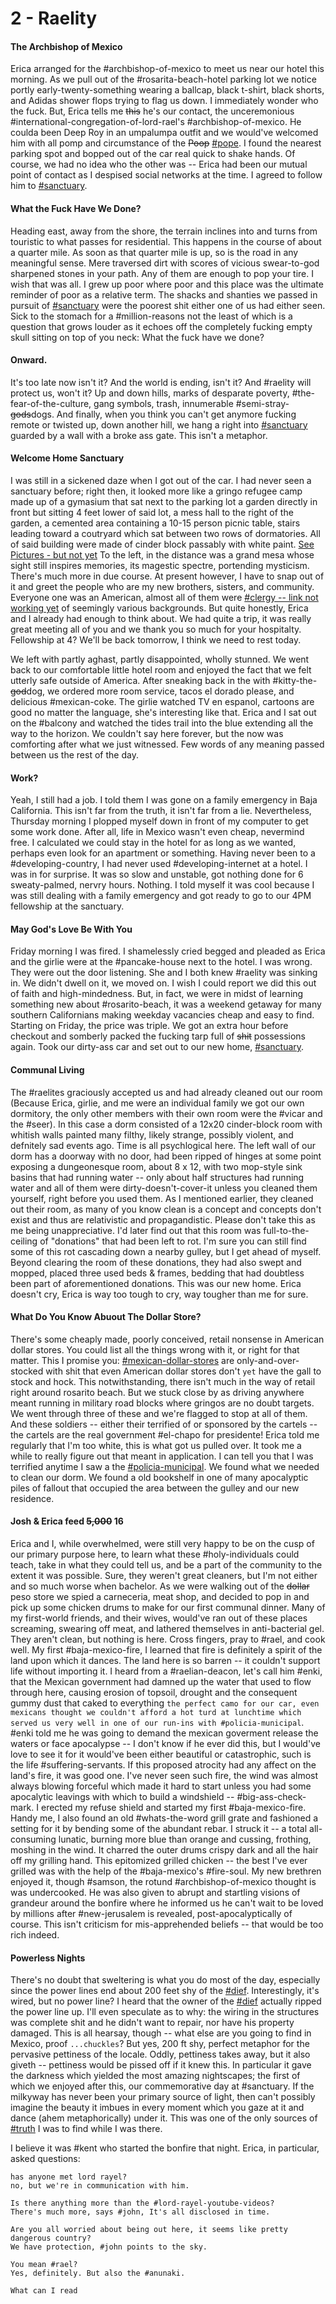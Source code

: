 # 2 - Raelity
#### The Archbishop of Mexico
Erica arranged for the #archbishop-of-mexico to meet us near our hotel this morning. As we pull out of the #rosarita-beach-hotel parking lot we notice portly early-twenty-something wearing a ballcap, black t-shirt, black shorts, and Adidas shower flops trying to flag us down. I immediately wonder who the fuck. But, Erica tells me ~~this~~ he's our contact, the unceremonious #international-congregation-of-lord-rael's #archbishop-of-mexico. He coulda been Deep Roy in an umpalumpa outfit and we would've welcomed him with all pomp and circumstance of the ~~Poop~~ [#pope](./appendices/pope.md).
I found the nearest parking spot and bopped out of the car real quick to shake hands. Of course, we had no idea who the other was -- Erica had been our mutual point of contact as I despised social networks at the time. I agreed to follow him to [#sanctuary](./appendices/sanctuary.md). 

#### What the Fuck Have We Done?
Heading east, away from the shore, the terrain inclines into and turns from touristic to what passes for residential. This happens in the course of about a quarter mile. As soon as that quarter mile is up, so is the road in any meaningful sense. Mere traversed dirt with scores of vicious swear-to-god sharpened stones in your path. Any of them are enough to pop your tire. I wish that was all.
I grew up poor where poor and this place was the ultimate reminder of poor as a relative term. The shacks and shanties we passed in pursuit of [#sanctuary](./appendices/sanctuary.md) were the poorest shit either one of us had either seen. Sick to the stomach for a #million-reasons not the least of which is a question that grows louder as it echoes off the completely fucking empty skull sitting on top of you neck: What the fuck have we done?

#### Onward.
It's too late now isn't it? And the world is ending, isn't it? And #raelity will protect us, won't it? Up and down hills, marks of desparate poverty, #the-fear-of-the-culture, gang symbols, trash, innumerable #semi-stray-~~gods~~dogs.
And finally, when you think you can't get anymore fucking remote or twisted up, down another hill, we hang a right into [#sanctuary](./appendices/sanctuary.md) guarded by a wall with a broke ass gate. This isn't a metaphor.

#### Welcome Home Sanctuary
I was still in a sickened daze when I got out of the car. I had never seen a sanctuary before; right then, it looked more like a gringo refugee camp made up of a gymasium that sat next to the parking lot a garden directly in front but sitting 4 feet lower of said lot, a mess hall to the right of the garden, a cemented area containing a 10-15 person picnic table, stairs leading toward a coutryard which sat between two rows of dormatories. All of said building were made of cinder block passably with white paint.
[See Pictures - but not yet](./images/need-link.md)
 To the left, in the distance was a grand mesa whose sight still inspires memories, its magestic spectre, portending mysticism. There's much more in due course. At present however, I have to snap out of it and greet the people who are my new brothers, sisters, and community. Everyone one was an American, almost all of them were [#clergy -- link not working yet](./appendices/ecclesiastical-order.md) of seemingly various backgrounds. But quite honestly, Erica and I already had enough to think about. We had quite a trip, it was really great meeting all of you and we thank you so much for your hospitalty. Fellowship at 4? We'll be back tomorrow, I think we need to rest today.

We left with partly aghast, partly disappointed, wholly stunned. We went back to our comfortable little hotel room and enjoyed the fact that we felt utterly safe outside of America. After sneaking back in the with #kitty-the-~~god~~dog, we ordered more room service, tacos el dorado please, and delicious #mexican-coke. The girlie watched TV en espanol, cartoons are good no matter the language, she's interesting like that. Erica and I sat out on the #balcony and watched the tides trail into the blue extending all the way to the horizon. We couldn't say here forever, but the now was comforting after what we just witnessed. Few words of any meaning passed between us the rest of the day.

#### Work?
Yeah, I still had a job. I told them I was gone on a family emergency in Baja California. This isn't far from the truth, it isn't far from a lie. Nevertheless, Thursday morning I plopped myself down in front of my computer to get some work done. After all, life in Mexico wasn't even cheap, nevermind free. I calculated we could stay in the hotel for as long as we wanted, perhaps even look for an apartment or something. Having never been to a #developing-country, I had never used #developing-internet at a hotel. I was in for surprise. It was so slow and unstable, got nothing done for 6 sweaty-palmed, nervry hours. Nothing. I told myself it was cool because I was still dealing with a family emergency and got ready to go to our 4PM fellowship at the sanctuary.

#### May God's Love Be With You
Friday morning I was fired. I shamelessly cried begged and pleaded as Erica and the girlie were at the #pancake-house next to the hotel. I was wrong. They were out the door listening. She and I both knew #raelity was sinking in. We didn't dwell on it, we moved on. I wish I could report we did this out of faith and high-mindedness. But, in fact, we were in midst of learning something new about #rosarito-beach, it was a weekend getaway for many southern Californians making weekday vacancies cheap and easy to find. Starting on Friday, the price was triple. We got an extra hour before checkout and somberly packed the fucking tarp full of ~~shit~~ possessions again. Took our dirty-ass car and set out to our new home, [#sanctuary](./appendices/sanctuary.md).

#### Communal Living
The #raelites graciously accepted us and had already cleaned out our room (Because Erica, girlie, and me were an individual family we got our own dormitory, the only other members with their own room were the #vicar and the #seer). In this case a dorm consisted of a 12x20 cinder-block room with whitish walls painted many filthy, likely strange, possibly violent, and defnitely sad events ago. Time is all psychlogical here. 
The left wall of our dorm has a doorway with no door, had been ripped of hinges at some point exposing a dungeonesque room, about 8 x 12, with two mop-style sink basins that had running water -- only about half structures had running water and all of them were dirty-doesn't-cover-it unless you cleaned them yourself, right before you used them. 
As I mentioned earlier, they cleaned out their room, as many of you know clean is a concept and concepts don't exist and thus are relativistic and propagandistic. Please don't take this as me being unappreciative. I'd later find out that this room was full-to-the-ceiling of "donations" that had been left to rot. I'm sure you can still find some of this rot cascading down a nearby gulley, but I get ahead of myself.
Beyond clearing the room of these donations, they had also swept and mopped, placed three used beds & frames, bedding that had doubtless been part of aforementioned donations. This was our new home. Erica doesn't cry, Erica is way too tough to cry, way tougher than me for sure.

#### What Do You Know Abuout The Dollar Store?
There's some cheaply made, poorly conceived, retail nonsense in American dollar stores. You could list all the things wrong with it, or right for that matter. This I promise you: [#mexican-dollar-stores](./appendices/mexican-dollar-stores.md) are only-and-over-stocked with shit that even American dollar stores don't `yet` have the gall to stock and hock. This notwithstanding, there isn't much in the way of retail right around rosarito beach. But we stuck close by as driving anywhere meant running in military road blocks where gringos are no doubt targets. We went through three of these and we're flagged to stop at all of them. 
	And these soldiers -- either their terrified of or sponsored by the cartels -- the cartels are the real government #el-chapo for presidente! Erica told me regularly that I'm too white, this is what got us pulled over. It took me a while to really figure out that meant in application. I can tell you that I was terrified anytime I saw a the [#policia-municipal](./appendices/policial-municipal.md).
We found what we needed to clean our dorm. We found a old bookshelf in one of many apocalyptic piles of fallout that occupied the area between the gulley and our new residence.

#### Josh & Erica feed ~~5,000~~ 16
Erica and I, while overwhelmed, were still very happy to be on the cusp of our primary purpose here, to learn what these #holy-individuals could teach, take in what they could tell us, and be a part of the community to the extent it was possible. Sure, they weren't great cleaners, but I'm not either and so much worse when bachelor. As we were walking out of the ~~dollar~~ peso store we spied a carneceria, meat shop, and decided to pop in and pick up some chicken drums to make for our first communal dinner. Many of my first-world friends, and their wives, would've ran out of these places screaming, swearing off meat, and lathered themselves in anti-bacterial gel. They aren't clean, but nothing is here. Cross fingers, pray to #rael, and cook well. 
My first #baja-mexico-fire, I learned that fire is definitely a spirit of the land upon which it dances. The land here is so barren -- it couldn't support life without importing it. I heard from a #raelian-deacon, let's call him #enki, that the Mexican government had damned up the water that used to flow through here, causing erosion of topsoil, drought and the consequent gummy dust that caked to everything `the perfect camo for our car, even mexicans thought we couldn't afford a hot turd at lunchtime which served us very well in one of our run-ins with #policia-municipal`. #enki told me he was going to demand the mexican goverment release the waters or face apocalypse -- I don't know if he ever did this, but I would've love to see it for it would've been either beautiful or catastrophic, such is the life #suffering-servants. If this proposed atrocity had any affect on the land's fire, it was good one. I've never seen such fire, the wind was almost always blowing forceful which made it hard to start unless you had some apocalytic leavings with which to build a windshield -- #big-ass-check-mark. I erected my refuse shield and started my first #baja-mexico-fire. Handy me, I also found an old #whats-the-word grill grate and fashioned a setting for it by bending some of the abundant rebar. I struck it -- a total all-consuming lunatic, burning more blue than orange and cussing, frothing, moshing in the wind. It charred the outer drums crispy dark and all the hair off my grilling hand. This epitomized grilled chicken -- the best I've ever grilled was with the help of the #baja-mexico's #fire-soul.
My new brethren enjoyed it, though #samson, the rotund #archbishop-of-mexico thought is was undercooked. He was also given to abrupt and startling visions of grandeur around the bonfire where he informed us he can't wait to be loved by millions after #new-jerusalem is revealed, post-apocalyptically of course. This isn't criticism for mis-apprehended beliefs -- that would be too rich indeed.

#### Powerless Nights
There's no doubt that sweltering is what you do most of the day, especially since the power lines end about 200 feet shy of the [#dief](./appendices/dief.md). Interestingly, it's wired, but no power line? I heard that the owner of the [#dief](./appendices/dief.md) actually ripped the power line up. I'll even speculate as to why: the wiring in the structures was complete shit and he didn't want to repair, nor have his property damaged. This is all hearsay, though -- what else are you going to find in Mexico, proof `...chuckles`?
But yes, 200 ft shy, perfect metaphor for the pervasive pettiness of the locale. Oddly, pettiness takes away, but it also giveth -- pettiness would be pissed off if it knew this. In particular it gave the darkness which yielded the most amazing nightscapes; the first of which we enjoyed after this, our commemorative day at #sanctuary. If the milkyway has never been your primary source of light, then can't possibly imagine the beauty it imbues in every moment which you gaze at it and dance (ahem metaphorically) under it. This was one of the only sources of [#truth](./appendices/truth.md) I was to find while I was there.

I believe it was #kent who started the bonfire that night. Erica, in particular, asked questions: 

	has anyone met lord rayel? 
	no, but we're in communication with him.

	Is there anything more than the #lord-rayel-youtube-videos? 
	There's much more, says #john, It's all disclosed in time.

	Are you all worried about being out here, it seems like pretty dangerous country?
	We have protection, #john points to the sky.

	You mean #rael?
	Yes, definitely. But also the #anunaki.

	What can I read



